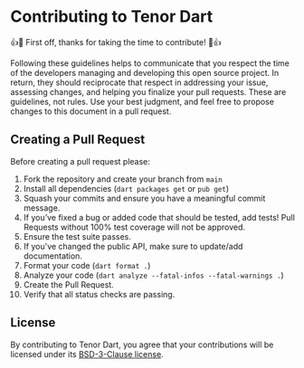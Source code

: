# Contributing to Tenor Dart

👍🎉 First off, thanks for taking the time to contribute! 🎉👍

Following these guidelines helps to communicate that you respect the time of the developers managing and developing this open source project. In return, they should reciprocate that respect in addressing your issue, assessing changes, and helping you finalize your pull requests. These are guidelines, not rules. Use your best judgment, and feel free to propose changes to this document in a pull request.

## Creating a Pull Request

Before creating a pull request please:

1. Fork the repository and create your branch from `main`
2. Install all dependencies (`dart packages get` or `pub get`)
3. Squash your commits and ensure you have a meaningful commit message.
4. If you’ve fixed a bug or added code that should be tested, add tests! Pull Requests without 100% test coverage will not be approved.
5. Ensure the test suite passes.
6. If you've changed the public API, make sure to update/add documentation.
7. Format your code (`dart format .`)
8. Analyze your code (`dart analyze --fatal-infos --fatal-warnings .`)
9. Create the Pull Request.
10. Verify that all status checks are passing.

## License

By contributing to Tenor Dart, you agree that your contributions will be licensed under its [BSD-3-Clause license](LICENSE).
